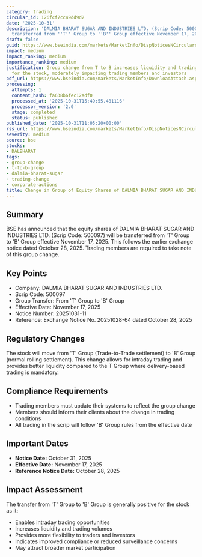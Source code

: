 ```yaml
---
category: trading
circular_id: 126fcf7cc49dd9d2
date: '2025-10-31'
description: 'DALMIA BHARAT SUGAR AND INDUSTRIES LTD. (Scrip Code: 500097) will be
  transferred from ''T'' Group to ''B'' Group effective November 17, 2025.'
draft: false
guid: https://www.bseindia.com/markets/MarketInfo/DispNoticesNCirculars.aspx?Noticeid={AE798582-6EBF-43DA-8117-96182E326285}&noticeno=20251031-11&dt=10/31/2025&icount=11&totcount=62&flag=0
impact: medium
impact_ranking: medium
importance_ranking: medium
justification: Group change from T to B increases liquidity and trading flexibility
  for the stock, moderately impacting trading members and investors
pdf_url: https://www.bseindia.com/markets/MarketInfo/DownloadAttach.aspx?id=20251031-11&attachedId=
processing:
  attempts: 1
  content_hash: fa638b6fec12adf0
  processed_at: '2025-10-31T15:49:55.481116'
  processor_version: '2.0'
  stage: completed
  status: published
published_date: '2025-10-31T11:05:20+00:00'
rss_url: https://www.bseindia.com/markets/MarketInfo/DispNoticesNCirculars.aspx?Noticeid={AE798582-6EBF-43DA-8117-96182E326285}&noticeno=20251031-11&dt=10/31/2025&icount=11&totcount=62&flag=0
severity: medium
source: bse
stocks:
- DALBHARAT
tags:
- group-change
- t-to-b-group
- dalmia-bharat-sugar
- trading-change
- corporate-actions
title: Change in Group of Equity Shares of DALMIA BHARAT SUGAR AND INDUSTRIES LTD.
---
```


## Summary

BSE has announced that the equity shares of DALMIA BHARAT SUGAR AND INDUSTRIES LTD. (Scrip Code: 500097) will be transferred from 'T' Group to 'B' Group effective November 17, 2025. This follows the earlier exchange notice dated October 28, 2025. Trading members are required to take note of this group change.

## Key Points

- Company: DALMIA BHARAT SUGAR AND INDUSTRIES LTD.
- Scrip Code: 500097
- Group Transfer: From 'T' Group to 'B' Group
- Effective Date: November 17, 2025
- Notice Number: 20251031-11
- Reference: Exchange Notice No. 20251028-64 dated October 28, 2025

## Regulatory Changes

The stock will move from 'T' Group (Trade-to-Trade settlement) to 'B' Group (normal rolling settlement). This change allows for intraday trading and provides better liquidity compared to the T Group where delivery-based trading is mandatory.

## Compliance Requirements

- Trading members must update their systems to reflect the group change
- Members should inform their clients about the change in trading conditions
- All trading in the scrip will follow 'B' Group rules from the effective date

## Important Dates

- **Notice Date:** October 31, 2025
- **Effective Date:** November 17, 2025
- **Reference Notice Date:** October 28, 2025

## Impact Assessment

The transfer from 'T' Group to 'B' Group is generally positive for the stock as it:
- Enables intraday trading opportunities
- Increases liquidity and trading volumes
- Provides more flexibility to traders and investors
- Indicates improved compliance or reduced surveillance concerns
- May attract broader market participation